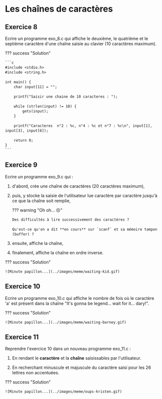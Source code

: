 # Les chaînes de caractères

<object class="fullScreenAble" data="../../pdf/cours/bts1/bts1_09_tableaux_2.pdf" type="application/pdf"></object>

## Exercice 8

Ecrire un programme exo_8.c qui affiche le deuxième, le quatrième et le septième caractère d'une chaîne saisie au clavier (10 caractères maximum).

??? success "Solution"

    ```c
    #include <stdio.h>
    #include <string.h>

    int main() {
        char input[11] = "";

        printf("Saisir une chaine de 10 caracteres : ");

        while (strlen(input) != 10) {
            gets(input);
        }

        printf("Caracteres  n°2 : %c, n°4 : %c et n°7 : %c\n", input[1], input[3], input[6]);

        return 0;
    }
    ```

## Exercice 9

Ecrire un programme exo_9.c qui :

1.  d'abord, crée une chaîne de caractères (20 caractères maximum),

2.  puis, y stocke la saisie de l'utilisateur lue caractère par caractère jusqu'à ce que la chaîne soit remplie,

    ??? warning "Oh oh... 😣"

        Des difficultés à lire successivement des caractères ?

        Qu'est-ce qu'on a dit **en cours** sur `scanf` et sa mémoire tampon (buffer) ?

3.  ensuite, affiche la chaîne,

4.  finalement, affiche la chaîne en ordre inverse.

??? success "Solution"

    ![Minute papillon...](../images/meme/waiting-kid.gif) 

## Exercice 10

Ecrire un programme exo_10.c qui affiche le nombre de fois où le caractère 'a' est présent dans la chaîne "It's gonna be legend... wait for it... dary!".

??? success "Solution"

    ![Minute papillon...](../images/meme/waiting-barney.gif)
    

## Exercice 11

Reprendre l'exercice 10 dans un nouveau programme exo_11.c :

1. En rendant le **caractère** et la **chaîne** saisissables par l'utilisateur.

2. En recherchant minuscule et majuscule du caractère saisi pour les 26 lettres non accentuées.

??? success "Solution"

    ![Minute papillon...](../images/meme/oups-kristen.gif)

